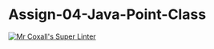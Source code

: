 # Assign-04-Java-Point-Class
[![Mr Coxall's Super Linter](https://github.com/ICS4U-Programming-Zak-G/Assign-04-Java-Point-Class/workflows/Mr%20Coxall's%20Super%20Linter/badge.svg)](https://github.com/ICS4U-Programming-Zak-G/Assign-04-Java-Point-Class/actions/)

